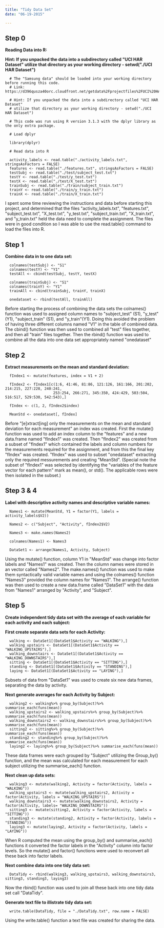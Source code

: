 ```yaml
---
title: "Tidy Data Set"
date: "06-19-2015"

---
```



## Step 0


**Reading Data into R:**

**Hint: If you unpacked the data into a subdirectory called "UCI HAR Dataset" utilize that directory as your working directory - setwd("./UCI HAR Dataset")**


      # The "Samsung data" should be loaded into your working directory before running this code.
      # Link: https://d396qusza40orc.cloudfront.net/getdata%2Fprojectfiles%2FUCI%20HAR%20Dataset.zip
      
      # Hint: If you unpacked the data into a subdirectory called "UCI HAR Dataset" 
      # utilize that directory as your working directory - setwd("./UCI HAR Dataset")

      # This code was run using R version 3.1.3 with the dplyr library as the only extra package. 

      # Load dplyr

      library(dplyr)

      # Read data into R 

      activity_labels <- read.table("./activity_labels.txt", stringsAsFactors = FALSE)
      features <- read.table("./features.txt", stringsAsFactors = FALSE)
      testSubj <- read.table("./test/subject_test.txt")
      testY <- read.table("./test/y_test.txt")
      testX <- read.table("./test/X_test.txt")
      trainSubj <- read.table("./train/subject_train.txt")
      trainY <- read.table("./train/y_train.txt")
      trainX <- read.table("./train/X_train.txt")


I spent some time reviewing the instructions and data before starting this project, and determined that the files "activity_labels.txt", "features.txt", "subject_test.txt", "X_test.txt", "y_test.txt", "subject_train.txt", "X_train.txt", and "y_train.txt" held the data need to complete the assignment.  The files were in good condition so I was able to use the read.table() command to load the files into R. 



## Step 1

**Combine data in to one data set:**

      colnames(testSubj) <- "S1"
      colnames(testY) <- "Y1"
      testAll <- cbind(testSubj, testY, testX)

      colnames(trainSubj) <- "S1"
      colnames(trainY) <- "Y1"
      trainAll <- cbind(trainSubj, trainY, trainX)

      onedataset <- rbind(testAll, trainAll)


Before starting the process of combining the data sets the colnames() function was used to assigned column names to "subject_test" (S1), "y_test" (Y1), "subject_train" (S1), and "y_train"(Y1).  Doing this avoided the problem of having three different columns named "V1" in the table of combined data.  The cbind() function was then used to combined all "test" files together, and then all "train" files together.  Then the rbind() function was used to combine all the data into one data set appropriately named "onedataset"  


## Step 2

**Extract measurements on the mean and standard deviation:**


      fIndex1 <- mutate(features, index = V1 + 2)

      fIndex2 <- fIndex1[c(1:6, 41:46, 81:86, 121:126, 161:166, 201:202, 214:215, 227:228, 240:241,
                          253:254, 266:271, 345:350, 424:429, 503:504, 516:517, 529:530, 542:543),]
                    
      fIndex <- c(1, 2, fIndex2$index)

      MeanStd <- onedataset[, fIndex]


Before "[e]xtract[ing] only the measurements on the mean and standard deviation for each measurement" an index was created.  First the mutate() function was used to add an index column to the "features" and a new data.frame named  "fIndex1" was created.  Then "fIndex2" was created from a subset of "fIndex1" which contained the labels and column numbers for the measurements required for the assignment, and from this the final key "fIndex" was created.  "fIndex"  was used to subset "onedataset" extracting only the required messurements and creating "MeanStd".  (Special note the subset of "fIndex1" was selected by identifying the "variables of the feature vector for each pattern" mark as mean(), or std().  The applicable rows were then isolated in the subset.)    



## Step 3 & 4

**Label with descriptive activity names and descriptive variable names:**


      Names1 <- mutate(MeanStd, Y1 = factor(Y1, labels = activity_labels$V2))

      Names2 <- c("Subject", "Activity", fIndex2$V2)
      
      Names3 <- make.names(Names2)

      colnames(Names1) <- Names3

      DataSet1 <- arrange(Names1, Activity, Subject)


Using the mutate() function, column Y1 in "MeanStd"  was change into factor labels and "Names1" was created.  Then the column names were stored in an vector called "Names2".  The make.names() function was used to make them syntactically valid variable names and using the colnames() function "Names3" provided the column names for "Names1".  The arrange() function was then used to create a new data.frame called "DataSet1" with the data from "Names1" arranged by "Activity", and "Subject". 


## Step 5


**Create independent tidy data set with the average of each variable for each activity and each subject:**


**First create separate data sets for each Activity:**


      walking <- DataSet1[(DataSet1$Activity == "WALKING"),]
      walking_upstairs <- DataSet1[(DataSet1$Activity == "WALKING_UPSTAIRS"),]
      walking_downstairs <- DataSet1[(DataSet1$Activity == "WALKING_DOWNSTAIRS"),]
      sitting <- DataSet1[(DataSet1$Activity == "SITTING"),]
      standing <- DataSet1[(DataSet1$Activity == "STANDING"),]
      laying <- DataSet1[(DataSet1$Activity == "LAYING"),]

Subsets of data from "DataSet1" was used to create six new data frames, separating the data by activity. 


**Next generate averages for each Activity by Subject:**


      walking2 <- walking%>% group_by(Subject)%>% summarise_each(funs(mean))
      walking_upstairs2 <- walking_upstairs%>% group_by(Subject)%>% summarise_each(funs(mean))
      walking_downstairs2 <- walking_downstairs%>% group_by(Subject)%>% summarise_each(funs(mean))
      sitting2 <- sitting%>% group_by(Subject)%>% summarise_each(funs(mean))
      standing2 <- standing%>% group_by(Subject)%>% summarise_each(funs(mean))
      laying2 <- laying%>% group_by(Subject)%>% summarise_each(funs(mean))


These data frames were each grouped by "Subject" utilizing the Group_by() function, and the mean was calculated for each measurement for each subject utilizing the summarise_each() function.


**Next clean up data sets:**


      walking3 <- mutate(walking2, Activity = factor(Activity, labels = "WALKING"))
      walking_upstairs3 <- mutate(walking_upstairs2, Activity = factor(Activity, labels = "WALKING_UPSTAIRS"))
      walking_downstairs3 <- mutate(walking_downstairs2, Activity = factor(Activity, labels= "WALKING_DOWNSTAIRS"))
      sitting3 <- mutate(sitting2, Activity = factor(Activity, labels = "SITTING"))
      standing3 <- mutate(standing2, Activity = factor(Activity, labels = "STANDING"))
      laying3 <- mutate(laying2, Activity = factor(Activity, labels = "LAYING"))

When R computed the mean using the group_by() and summarise_each() functions it converted the factor labels in the "Activity" column into factor levels.  So the mutate() and factor() functions were used to reconvert all these back into factor labels.


**Next combine data into one tidy data set:**


      DataTidy <- rbind(walking3, walking_upstairs3, walking_downstairs3, sitting3, standing3, laying3)

Now the rbind() function was used to join all these back into one tidy data set call "DataTidy".

**Generate text file to illistrate tidy data set:**


      write.table(DataTidy, file = "./DataTidy.txt", row.name = FALSE)

Using the write.table() function a text file was created for sharing the data.




